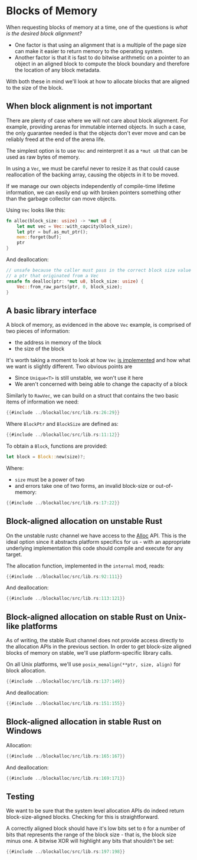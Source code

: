 # Blocks of Memory

When requesting blocks of memory at a time, one of the questions is *what
is the desired block alignment?*

* One factor is that using an alignment that is a multiple of the page size
  can make it easier to return memory to the operating system.
* Another factor is that it is fast to do bitwise arithmetic on a pointer
  to an object in an aligned block to compute the block boundary and therefore
  the location of any block metadata.

With both these in mind we'll look at how to allocate blocks that are
aligned to the size of the block.


## When block alignment is not important

There are plenty of case where we will not care about block alignment.
For example, providing arenas for immutable interned objects. In such a
case, the only guarantee needed is that the objects don't ever move
and can be reliably freed at the end of the arena life.

The simplest option is to use `Vec` and reinterpret it as a `*mut u8` that
can be used as raw bytes of memory.

In using a `Vec`, we must be careful never to resize it as that could cause
reallocation of the backing array, causing the objects in it to be moved.

If we manage our own objects independently of compile-time lifetime
information, we can easily end up with broken pointers something other than
the garbage collector can move objects.

Using `Vec` looks like this:

```rust
fn alloc(block_size: usize) -> *mut u8 {
    let mut vec = Vec::with_capcity(block_size);
    let ptr = buf.as_mut_ptr();
    mem::forget(buf);
    ptr
}
```

And deallocation:

```rust
// unsafe because the caller must pass in the correct block size value and
// a ptr that originated from a Vec
unsafe fn dealloc(ptr: *mut u8, block_size: usize) {
    Vec::from_raw_parts(ptr, 0, block_size);
}
```


## A basic library interface

A block of memory, as evidenced in the above `Vec` example, is comprised of
two pieces of information:

* the address in memory of the block
* the size of the block

It's worth taking a moment to look at how `Vec`
[is implemented](https://doc.rust-lang.org/stable/nomicon/vec.html) and how
what we want is slightly different. Two obvious points are

* Since `Unique<T>` is still unstable, we won't use it here
* We aren't concerned with being able to change the capacity of a block

Similarly to `RawVec`, we can build on a struct that contains the two basic
items of information we need:

```rust
{{#include ../blockalloc/src/lib.rs:26:29}}
```

Where `BlockPtr` and `BlockSize` are defined as:

```rust
{{#include ../blockalloc/src/lib.rs:11:12}}
```

To obtain a `Block`, functions are provided:

```rust
let block = Block::new(size)?;
```

Where:

* `size` must be a power of two
* and errors take one of two forms, an invalid block-size or out-of-memory:

```rust
{{#include ../blockalloc/src/lib.rs:17:22}}
```


## Block-aligned allocation on unstable Rust

On the unstable rustc channel we have access to the
[Alloc](https://doc.rust-lang.org/alloc/allocator/trait.Alloc.html) API. This
is the ideal option since it abstracts platform specifics for us - with an
appropriate underlying implementation this code should compile and execute
for any target.

The allocation function, implemented in the `internal` mod, reads:

```rust
{{#include ../blockalloc/src/lib.rs:92:111}}
```

And deallocation:

```rust
{{#include ../blockalloc/src/lib.rs:113:121}}
```


## Block-aligned allocation on stable Rust on Unix-like platforms

As of writing, the stable Rust channel does not provide access directly to the
allocation APIs in the previous section.  In order to get block-size
aligned blocks of memory on stable, we'll use platform-specific library calls.

On all Unix platforms, we'll use `posix_memalign(**ptr, size, align)` for
block allocation.

```rust
{{#include ../blockalloc/src/lib.rs:137:149}}
```

And deallocation:

```rust
{{#include ../blockalloc/src/lib.rs:151:155}}
```


## Block-aligned allocation in stable Rust on Windows

Allocation:

```rust
{{#include ../blockalloc/src/lib.rs:165:167}}
```

And deallocation:

```rust
{{#include ../blockalloc/src/lib.rs:169:171}}
```


## Testing

We want to be sure that the system level allocation APIs do indeed return
block-size-aligned blocks. Checking for this is straightforward.

A correctly aligned block should have it's low bits
set to `0` for a number of bits that represents the range of the block
size - that is, the block size minus one. A bitwise XOR will highlight any
bits that shouldn't be set:

```rust
{{#include ../blockalloc/src/lib.rs:197:198}}
```
